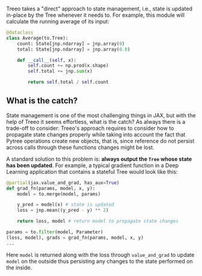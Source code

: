

<!-- ### State Management -->
Treeo takes a "direct" approach to state management, i.e., state is updated in-place by the Tree whenever it needs to. For example, this module will calculate the running average of its input:
```python
@dataclass
class Average(to.Tree):
    count: State[jnp.ndarray] = jnp.array(0)
    total: State[jnp.ndarray] = jnp.array(0.0)

    def __call__(self, x):
        self.count += np.prod(x.shape)
        self.total += jnp.sum(x)

        return self.total / self.count
```


## What is the catch?
<!-- TODO: Add a list of rules to follow around jitted functions -->
State management is one of the most challenging things in JAX, but with the help of Treeo it seems effortless, what is the catch? As always there is a trade-off to consider: Treeo's approach requires to consider how to propagate state changes properly while taking into account the fact that Pytree operations create new objects, that is, since reference do not persist across calls through these functions changes might be lost. 

A standard solution to this problem is: **always output the `Tree` whose state has been updated**. For example, a typical gradient function in a Deep Learning application that contains a stateful Tree would look like this:

```python
@partial(jax.value_and_grad, has_aux=True)
def grad_fn(params, model, x, y):
    model = to.merge(model, params)

    y_pred = model(x) # state is updated
    loss = jnp.mean((y_pred - y) ** 2)

    return loss, model # return model to propagate state changes

params = to.filter(model, Parameter)
(loss, model), grads = grad_fn(params, model, x, y)
...
```
Here `model` is returned along with the loss through `value_and_grad` to update `model` on the outside thus persisting any changes to the state performed on the inside.
